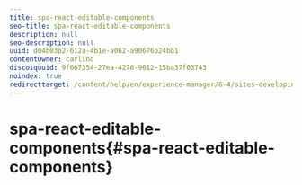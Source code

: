 ```yaml
---
title: spa-react-editable-components
seo-title: spa-react-editable-components
description: null
seo-description: null
uuid: d04b03b2-612a-4b1e-a062-a90676b24bb1
contentOwner: carlino
discoiquuid: 9f667354-27ea-4276-9612-15ba37f03743
noindex: true
redirecttarget: /content/help/en/experience-manager/6-4/sites-developing/reference-materials
---
```


# spa-react-editable-components{#spa-react-editable-components}

